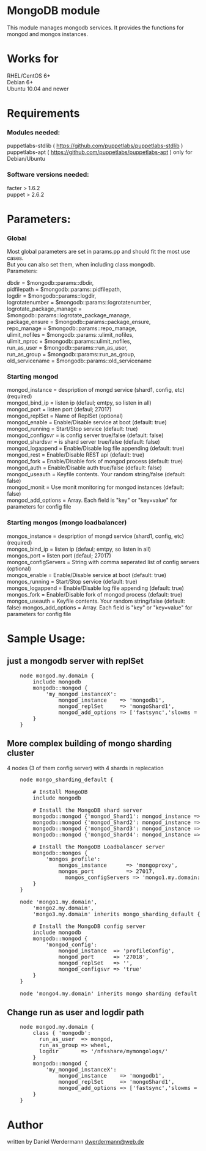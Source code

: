 # MongoDB module

This module manages mongodb services. It provides the functions for mongod and mongos instances.

# Works for

RHEL/CentOS 6+  
Debian 6+  
Ubuntu 10.04 and newer

# Requirements

### Modules needed:

puppetlabs-stdlib ( https://github.com/puppetlabs/puppetlabs-stdlib )  
puppetlabs-apt ( https://github.com/puppetlabs/puppetlabs-apt ) only for Debian/Ubuntu

### Software versions needed:
facter > 1.6.2  
puppet > 2.6.2

# Parameters:

### Global

Most global parameters are set in params.pp and should fit the most use cases.  
But you can also set them, when including class mongodb.  
Parameters:  

   dbdir                    = $mongodb::params::dbdir,  
   pidfilepath              = $mongodb::params::pidfilepath,  
   logdir                   = $mongodb::params::logdir,  
   logrotatenumber          = $mongodb::params::logrotatenumber,  
   logrotate_package_manage = $mongodb::params::logrotate_package_manage,  
   package_ensure           = $mongodb::params::package_ensure,  
   repo_manage              = $mongodb::params::repo_manage,  
   ulimit_nofiles           = $mongodb::params::ulimit_nofiles,  
   ulimit_nproc             = $mongodb::params::ulimit_nofiles,  
   run_as_user              = $mongodb::params::run_as_user,  
   run_as_group             = $mongodb::params::run_as_group,  
   old_servicename          = $mongodb::params::old_servicename  

### Starting mongod

   mongod_instance = despription of mongd service (shard1, config, etc)  (required)  
   mongod_bind_ip = listen ip (defaul; emtpy, so listen in all)  
   mongod_port = listen port (defaul; 27017)  
   mongod_replSet = Name of ReplSet (optional)  
   mongod_enable = Enable/Disable service at boot (default: true)  
   mongod_running = Start/Stop service (default: true)  
   mongod_configsvr = is config server true/false (default: false)  
   mongod_shardsvr = is shard server true/false (default: false)  
   mongod_logappend = Enable/Disable log file appending (default: true)  
   mongod_rest = Enable/Disable REST api (default: true)  
   mongod_fork = Enable/Disable fork of mongod process (default: true)  
   mongod_auth = Enable/Disable auth true/false (default: false)  
   mongod_useauth = Keyfile contents. Your random string/false (default: false)  
   mongod_monit = Use monit monitoring for mongod instances (default: false)  
   mongod_add_options = Array. Each field is "key" or "key=value" for parameters for config file  

### Starting mongos (mongo loadbalancer)

   mongos_instance = despription of mongd service (shard1, config, etc)  (required)  
   mongos_bind_ip = listen ip (defaul; emtpy, so listen in all)  
   mongos_port = listen port (defaul; 27017)  
   mongos_configServers = String with comma seperated list of config servers (optional)  
   mongos_enable = Enable/Disable service at boot (default: true)  
   mongos_running = Start/Stop service (default: true)  
   mongos_logappend = Enable/Disable log file appending (default: true)  
   mongos_fork = Enable/Disable fork of mongod process (default: true)  
   mongos_useauth = Keyfile contents. Your random string/false (default: false)
   mongos_add_options = Array. Each field is "key" or "key=value" for parameters for config file  

# Sample Usage:

## just a mongodb server with replSet
<pre>
	node mongod.my.domain {
		include mongodb
		mongodb::mongod {
			'my_mongod_instanceX':
				mongod_instance    => 'mongodb1',
				mongod_replSet     => 'mongoShard1',
				mongod_add_options => ['fastsync','slowms = 50']
		}
	}
</pre>

## More complex building of mongo sharding cluster ###
4 nodes (3 of them config server) with 4 shards in replecation

<pre>
	node mongo_sharding_default {

    	# Install MongoDB
    	include mongodb

    	# Install the MongoDB shard server
    	mongodb::mongod {'mongod_Shard1': mongod_instance => "Shard1", mongod_port => '27019', mongod_replSet => "Shard1", mongod_shardsvr => 'true' }
    	mongodb::mongod {'mongod_Shard2': mongod_instance => "Shard2", mongod_port => '27020', mongod_replSet => "Shard2", mongod_shardsvr => 'true' }
    	mongodb::mongod {'mongod_Shard3': mongod_instance => "Shard3", mongod_port => '27021', mongod_replSet => "Shard3", mongod_shardsvr => 'true' }
    	mongodb::mongod {'mongod_Shard4': mongod_instance => "Shard4", mongod_port => '27022', mongod_replSet => "Shard4", mongod_shardsvr => 'true' }

    	# Install the MongoDB Loadbalancer server
    	mongodb::mongos {
    		'mongos_profile':
    			mongos_instance      => 'mongoproxy',
    			mongos_port          => 27017,
				  mongos_configServers => 'mongo1.my.domain:27018,mongo2.my.domain:27018,mongo3.my.domain:27018'
    	}
	}

	node 'mongo1.my.domain',
		'mongo2.my.domain',
		'mongo3.my.domain' inherits mongo_sharding_default {

		# Install the MongoDB config server
		include mongodb
		mongodb::mongod {
			'mongod_config':
				mongod_instance  => 'profileConfig',
				mongod_port      => '27018',
				mongod_replSet   => '',
				mongod_configsvr => 'true'
		}
	}

	node 'mongo4.my.domain' inherits mongo_sharding_default { }
</pre>

## Change run as user and logdir path
<pre>
    node mongod.my.domain {
        class { 'mongodb':
          run_as_user  => mongod,
          run_as_group => wheel,
          logdir       => '/nfsshare/mymongologs/'
        }
        mongodb::mongod {
            'my_mongod_instanceX':
                mongod_instance    => 'mongodb1',
                mongod_replSet     => 'mongoShard1',
                mongod_add_options => ['fastsync','slowms = 50']
        }
    }
</pre>


# Author

written by Daniel Werdermann <dwerdermann@web.de>

